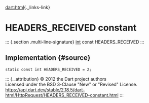 [dart:html](../../dart-html/dart-html-library){._links-link}

HEADERS\_RECEIVED constant
==========================

::: {.section .multi-line-signature}
[int](../../dart-core/int-class) const HEADERS\_RECEIVED
:::

Implementation {#source}
--------------

``` {.language-dart data-language="dart"}
static const int HEADERS_RECEIVED = 2;
```

::: {._attribution}
© 2012 the Dart project authors\
Licensed under the BSD 3-Clause \"New\" or \"Revised\" License.\
<https://api.dart.dev/stable/2.18.5/dart-html/HttpRequest/HEADERS_RECEIVED-constant.html>
:::
